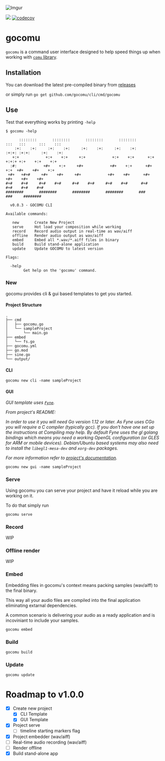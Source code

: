![Imgur](https://i.imgur.com/m4yuh20.png)

![](https://github.com/gocomu/cli/workflows/release/badge.svg?branch=master) [![codecov](https://codecov.io/gh/gocomu/cli/branch/master/graph/badge.svg)](https://codecov.io/gh/gocomu/cli)

# gocomu

`gocomu` is a command user interface designed to help speed things up when working with [`comu` library](http://github.com/gocomu/comu).  

## Installation

You can download the latest pre-compiled binary from [releases](https://github.com/gocomu/cli/releases)

or simply run `go get github.com/gocomu/cli/cmd/gocomu`

## Use

Test that everything works by printing `-help`

```
$ gocomu -help

      ::::::::       ::::::::       ::::::::       ::::::::         :::   :::      :::    ::: 
    :+:    :+:     :+:    :+:     :+:    :+:     :+:    :+:       :+:+: :+:+:     :+:    :+:  
   +:+            +:+    +:+     +:+            +:+    +:+      +:+ +:+:+ +:+    +:+    +:+   
  :#:            +#+    +:+     +#+            +#+    +:+      +#+  +:+  +#+    +#+    +:+    
 +#+   +#+#     +#+    +#+     +#+            +#+    +#+      +#+       +#+    +#+    +#+     
#+#    #+#     #+#    #+#     #+#    #+#     #+#    #+#      #+#       #+#    #+#    #+#      
########       ########       ########       ########       ###       ###     ########        

  v0.0.3 - GOCOMU CLI

Available commands:

   new       Create New Project 
   serve     Hot load your composition while working
   record    Record audio output in real-time as wav/aiff
   offline   Render audio output as wav/aiff 
   embed     Embed all *.wav/*.aiff files in binary
   build     Build stand-alone application 
   update    Update GOCOMU to latest version

Flags:

  -help
        Get help on the 'gocomu' command.
```

### New

gocomu provides cli & gui based templates to get you started.

#### Project Structure

```
.
├── cmd
│   ├── gocomu.go
│   └── sampleProject
│       └── main.go
├── embed
│   └── fs.go
├── gocomu.yml
├── go.mod
├── sine.go
└── output/
```

#### CLI

`gocomu new cli -name sampleProject`

#### GUI

_GUI template uses [`Fyne`](https://github.com/fyne-io/fyne)._

_From project's README:_

_In order to use it you will need Go version 1.12 or later. As Fyne uses CGo you will require a C compiler (typically gcc). If you don't have one set up the instructions at Compiling may help.
By default Fyne uses the gl golang bindings which means you need a working OpenGL configuration (or GLES for ARM or mobile devices). Debian/Ubuntu based systems may also need to install the `libegl1-mesa-dev` and `xorg-dev` packages._

_For more information refer to [project's documentation](https://github.com/fyne-io/fyne#prerequisites)._

`gocomu new gui -name sampleProject`


### Serve

Using gocomu you can serve your project and have it reload while you are working on it.

To do that simply run

`gocomu serve`

### Record 

WIP

### Offline render

WIP

### Embed

Embedding files in gocomu's context means packing samples (wav/aiff) to the final binary.

This way all your audio files are compiled into the final application eliminating extarnal dependencies.

A common scenario is delivering your audio as a ready application and is incoviniant to include your samples.

`gocomu embed`

### Build

`gocomu build`

### Update 

`gocomu update`

# Roadmap to v1.0.0
- [x] Create new project
  - [x] CLI Template
  - [x] GUI Template
- [x] Project serve
  - [ ] timeline starting markers flag
- [x] Project embedder (wav/aiff)
- [ ] Real-time audio recording (wav/aiff)
- [ ] Render offline
- [x] Build stand-alone app
